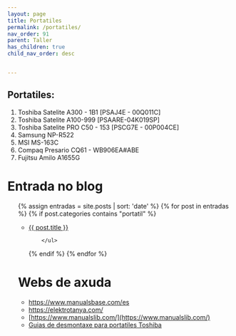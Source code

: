 ```yaml
---
layout: page
title: Portatiles
permalink: /portatiles/
nav_order: 91
parent: Taller
has_children: true
child_nav_order: desc


---
```

Portatiles:
--- 

1. Toshiba Satelite A300 - 1B1 [PSAJ4E - 00Q011C]
2. Toshiba Satelite  A100-999 [PSAARE-04K019SP]
3. Toshiba Satelite PRO  C50   - 153 [PSCG7E - 00P004CE]
4. Samsung NP-R522 
5. MSI MS-163C 
6. Compaq Presario CQ61  - WB906EA#ABE
7. Fujitsu  Amilo A1655G

# Entrada no blog

<ul>
 {% assign entradas = site.posts | sort: 'date' %}
  {% for post in entradas %}
   {% if post.categories contains "portatil" %}
        <ul>
          <li>
             <a class="post-link" href="{{ post.url | prepend: site.baseurl }}">{{ post.title }}</a>
          </li>
          
        </ul>
   {% endif %}
  {% endfor %}
</ul>


# Webs de axuda
- https://www.manualsbase.com/es
- [https://elektrotanya.com/ ](https://elektrotanya.com/ )
- [https://www.manualslib.com/](https://www.manualslib.com/)
- [Guias de desmontaxe para portatiles Toshiba](http://www.irisvista.com/tech/)
